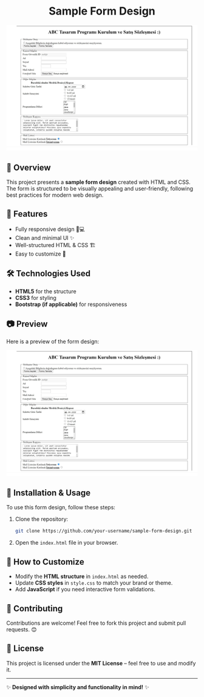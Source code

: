 
<h1 align="center">Sample Form Design</h1>

![Sample Form Screenshot](./Ekran%20g%C3%B6r%C3%BCnt%C3%BCs%C3%BC%202021-06-09%20225356.jpg)

## 📌 Overview
This project presents a **sample form design** created with HTML and CSS. The form is structured to be visually appealing and user-friendly, following best practices for modern web design.

## 🚀 Features
- Fully responsive design 📱💻
- Clean and minimal UI ✨
- Well-structured HTML & CSS 🏗️
- Easy to customize 🎨

## 🛠️ Technologies Used
- **HTML5** for the structure
- **CSS3** for styling
- **Bootstrap (if applicable)** for responsiveness

## 📷 Preview
Here is a preview of the form design:

![Form Design](./Ekran%20g%C3%B6r%C3%BCnt%C3%BCs%C3%BC%202021-06-09%20225356.jpg)

## 📂 Installation & Usage
To use this form design, follow these steps:

1. Clone the repository:
   ```sh
   git clone https://github.com/your-username/sample-form-design.git
   ```
2. Open the `index.html` file in your browser.

## 🎯 How to Customize
- Modify the **HTML structure** in `index.html` as needed.
- Update **CSS styles** in `style.css` to match your brand or theme.
- Add **JavaScript** if you need interactive form validations.

## 📌 Contributing
Contributions are welcome! Feel free to fork this project and submit pull requests. 😊

## 📄 License
This project is licensed under the **MIT License** – feel free to use and modify it.

---
✨ **Designed with simplicity and functionality in mind!** ✨

